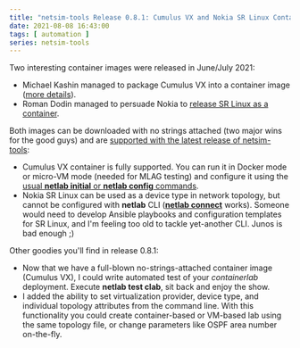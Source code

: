 ```yaml
---
title: "netsim-tools Release 0.8.1: Cumulus VX and Nokia SR Linux Containers"
date: 2021-08-08 16:43:00
tags: [ automation ]
series: netsim-tools
---
```

Two interesting container images were released in June/July 2021:

* Michael Kashin managed to package Cumulus VX into a container image ([more details](https://networkop.co.uk/post/2021-05-cumulus-ignite/)).
* Roman Dodin managed to persuade Nokia to [release SR Linux as a container](https://mobile.twitter.com/ntdvps/status/1420786138009190404?s=21).

Both images can be downloaded with no strings attached (two major wins for the good guys) and are [supported with the latest release of netsim-tools](https://netsim-tools.readthedocs.io/en/latest/platforms.html):
<!--more-->
* Cumulus VX container is fully supported. You can run it in Docker mode or micro-VM mode (needed for MLAG testing) and configure it using the [usual **netlab initial** or **netlab config** commands](https://netsim-tools.readthedocs.io/en/latest/netlab/cli.html#configuring-and-controlling-the-lab).
* Nokia SR Linux can be used as a device type in network topology, but cannot be configured with **netlab** CLI (**[netlab connect](https://netsim-tools.readthedocs.io/en/latest/netlab/connect.html)** works). Someone would need to develop Ansible playbooks and configuration templates for SR Linux, and I'm feeling too old to tackle yet-another CLI. Junos is bad enough ;)

Other goodies you'll find in release 0.8.1:

* Now that we have a full-blown no-strings-attached container image (Cumulus VX), I could write automated test of your *containerlab* deployment. Execute **netlab test clab**, sit back and enjoy the show.
* I added the ability to set virtualization provider, device type, and individual topology attributes from the command line. With this functionality you could create container-based or VM-based lab using the same topology file, or change parameters like OSPF area number on-the-fly.
